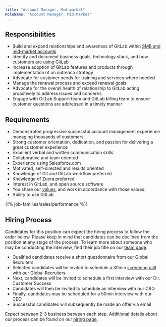 ```yaml
---
title: "Account Manager, Mid-market"
RoleName: "Account Manager, Mid-Market"
---
```


## Responsibilities

- Build and expand relationships and awareness of GitLab within [SMB and mid-market accounts](/handbook/sales/#market-segmentation)
- Identify and document business goals, technology stack, and how customers are using GitLab
- Increase adoption of GitLab features and products through implementation of an outreach strategy
- Advocate for customer needs for training and services where needed
- Manage the renewal process and exceed renewal goals
- Advocate for the overall health of relationship to GitLab acting proactively to address issues and concerns
- Engage with GitLab Support team and GitLab billing team to ensure customer questions are addressed in a timely manner

## Requirements

- Demonstrated progressive successful account management experience managing thousands of customers
- Strong customer orientation, dedication, and passion for delivering a great customer experience
- Excellent verbal and written communication skills
- Collaborative and team oriented
- Experience using Salesforce.com
- Motivated, self-directed and results oriented
- Knowledge of Git and GitLab workflow preferred
- Knowledge of Zuora preferred
- Interest in GitLab, and open source software
- You share our [values](/handbook/values/), and work in accordance with those values.
- Ability to use GitLab

{{% job-families/sales/performance %}}

## Hiring Process

Candidates for this position can expect the hiring process to follow the order below. Please keep in mind that candidates can be declined from the position at any stage of the process. To learn more about someone who may be conducting the interview, find their job title on our [team page](/handbook/company/team/).

- Qualified candidates receive a short questionnaire from our Global Recruiters
- Selected candidates will be invited to schedule a 30min [screening call](/handbook/hiring/#screening-call) with our Global Recruiters
- Next, candidates will be invited to schedule a first interview with our Dir. Customer Success
- Candidates will then be invited to schedule an interview with our CRO
- Finally, candidates may be scheduled for a 50min interview with our CEO
- Successful candidates will subsequently be made an offer via email

Expect between 2-3 business between each step. Additional details about our process can be found on our [hiring page](/handbook/hiring/).
